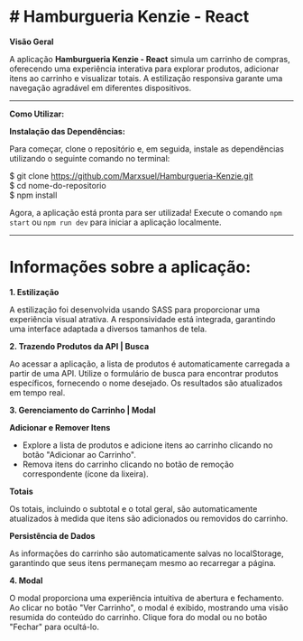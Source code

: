<h1><strong># Hamburgueria Kenzie - React</strong></h1>

<p><strong>Visão Geral</strong></p>

<p>A aplicação <strong>Hamburgueria Kenzie - React</strong> simula um carrinho de compras, oferecendo uma experiência interativa para explorar produtos, adicionar itens ao carrinho e visualizar totais. A estilização responsiva garante uma navegação agradável em diferentes dispositivos.</p>
<hr>
<p><strong>Como Utilizar:</strong></p>
<p><strong>Instalação das Dependências:</strong></p>

<p>Para começar, clone o repositório e, em seguida, instale as dependências utilizando o seguinte comando no terminal:</p>


$ git clone https://github.com/Marxsuel/Hamburgueria-Kenzie.git
<br>
$ cd nome-do-repositorio
<br>
$ npm install
<br>
<p>Agora, a aplicação está pronta para ser utilizada! Execute o comando <code>npm start</code> ou <code>npm run dev</code> para iniciar a aplicação localmente.</p>

<hr>

<h1>Informações sobre a aplicação:</h1>

<p><strong>1. Estilização</strong></p>
<p>A estilização foi desenvolvida usando SASS para proporcionar uma experiência visual atrativa. A responsividade está integrada, garantindo uma interface adaptada a diversos tamanhos de tela.</p>
<p><strong>2. Trazendo Produtos da API | Busca</strong></p>
<p>Ao acessar a aplicação, a lista de produtos é automaticamente carregada a partir de uma API. Utilize o formulário de busca para encontrar produtos específicos, fornecendo o nome desejado. Os resultados são atualizados em tempo real.</p>
<p><strong>3. Gerenciamento do Carrinho | Modal</strong></p>
<p><strong>Adicionar e Remover Itens</strong></p>
<ul>
  <li>Explore a lista de produtos e adicione itens ao carrinho clicando no botão "Adicionar ao Carrinho".</li>
  <li>Remova itens do carrinho clicando no botão de remoção correspondente (ícone da lixeira).</li>
</ul>
<p><strong>Totais</strong></p>
<p>Os totais, incluindo o subtotal e o total geral, são automaticamente atualizados à medida que itens são adicionados ou removidos do carrinho.</p>
<p><strong>Persistência de Dados</strong></p>
<p>As informações do carrinho são automaticamente salvas no localStorage, garantindo que seus itens permaneçam mesmo ao recarregar a página.</p>
<p><strong>4. Modal</strong></p>
<p>O modal proporciona uma experiência intuitiva de abertura e fechamento. Ao clicar no botão "Ver Carrinho", o modal é exibido, mostrando uma visão resumida do conteúdo do carrinho. Clique fora do modal ou no botão "Fechar" para ocultá-lo.</p>
